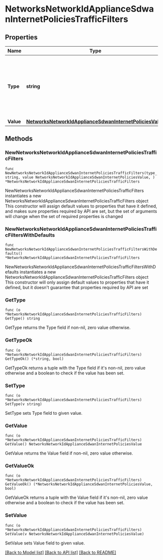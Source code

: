 # NetworksNetworkIdApplianceSdwanInternetPoliciesTrafficFilters

## Properties

Name | Type | Description | Notes
------------ | ------------- | ------------- | -------------
**Type** | **string** | Traffic filter type. Must be &#39;custom&#39;, &#39;major_application&#39;, &#39;application (NBAR)&#39;, if type is &#39;application&#39;, you can pass either an NBAR App Category or Application | 
**Value** | [**NetworksNetworkIdApplianceSdwanInternetPoliciesValue**](NetworksNetworkIdApplianceSdwanInternetPoliciesValue.md) |  | 

## Methods

### NewNetworksNetworkIdApplianceSdwanInternetPoliciesTrafficFilters

`func NewNetworksNetworkIdApplianceSdwanInternetPoliciesTrafficFilters(type_ string, value NetworksNetworkIdApplianceSdwanInternetPoliciesValue, ) *NetworksNetworkIdApplianceSdwanInternetPoliciesTrafficFilters`

NewNetworksNetworkIdApplianceSdwanInternetPoliciesTrafficFilters instantiates a new NetworksNetworkIdApplianceSdwanInternetPoliciesTrafficFilters object
This constructor will assign default values to properties that have it defined,
and makes sure properties required by API are set, but the set of arguments
will change when the set of required properties is changed

### NewNetworksNetworkIdApplianceSdwanInternetPoliciesTrafficFiltersWithDefaults

`func NewNetworksNetworkIdApplianceSdwanInternetPoliciesTrafficFiltersWithDefaults() *NetworksNetworkIdApplianceSdwanInternetPoliciesTrafficFilters`

NewNetworksNetworkIdApplianceSdwanInternetPoliciesTrafficFiltersWithDefaults instantiates a new NetworksNetworkIdApplianceSdwanInternetPoliciesTrafficFilters object
This constructor will only assign default values to properties that have it defined,
but it doesn't guarantee that properties required by API are set

### GetType

`func (o *NetworksNetworkIdApplianceSdwanInternetPoliciesTrafficFilters) GetType() string`

GetType returns the Type field if non-nil, zero value otherwise.

### GetTypeOk

`func (o *NetworksNetworkIdApplianceSdwanInternetPoliciesTrafficFilters) GetTypeOk() (*string, bool)`

GetTypeOk returns a tuple with the Type field if it's non-nil, zero value otherwise
and a boolean to check if the value has been set.

### SetType

`func (o *NetworksNetworkIdApplianceSdwanInternetPoliciesTrafficFilters) SetType(v string)`

SetType sets Type field to given value.


### GetValue

`func (o *NetworksNetworkIdApplianceSdwanInternetPoliciesTrafficFilters) GetValue() NetworksNetworkIdApplianceSdwanInternetPoliciesValue`

GetValue returns the Value field if non-nil, zero value otherwise.

### GetValueOk

`func (o *NetworksNetworkIdApplianceSdwanInternetPoliciesTrafficFilters) GetValueOk() (*NetworksNetworkIdApplianceSdwanInternetPoliciesValue, bool)`

GetValueOk returns a tuple with the Value field if it's non-nil, zero value otherwise
and a boolean to check if the value has been set.

### SetValue

`func (o *NetworksNetworkIdApplianceSdwanInternetPoliciesTrafficFilters) SetValue(v NetworksNetworkIdApplianceSdwanInternetPoliciesValue)`

SetValue sets Value field to given value.



[[Back to Model list]](../README.md#documentation-for-models) [[Back to API list]](../README.md#documentation-for-api-endpoints) [[Back to README]](../README.md)


